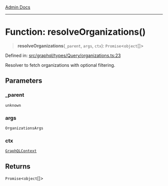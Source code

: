 [Admin Docs](/)

***

# Function: resolveOrganizations()

> **resolveOrganizations**(`_parent`, `args`, `ctx`): `Promise`\<`object`[]\>

Defined in: [src/graphql/types/Query/organizations.ts:23](https://github.com/PurnenduMIshra129th/talawa-api/blob/4d9be178e903c8bd2778a802379c92eee9a2afdf/src/graphql/types/Query/organizations.ts#L23)

Resolver to fetch organizations with optional filtering.

## Parameters

### \_parent

`unknown`

### args

`OrganizationsArgs`

### ctx

[`GraphQLContext`](../../../../context/type-aliases/GraphQLContext.md)

## Returns

`Promise`\<`object`[]\>
